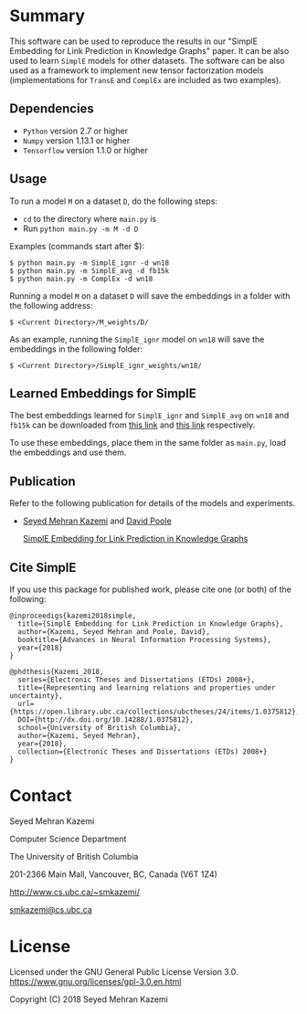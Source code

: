 Summary
=======

This software can be used to reproduce the results in our "SimplE Embedding for Link Prediction in Knowledge Graphs" paper. It can be also used to learn `SimplE` models for other datasets. The software can be also used as a framework to implement new tensor factorization models (implementations for `TransE` and `ComplEx` are included as two examples).

## Dependencies

* `Python` version 2.7 or higher
* `Numpy` version 1.13.1 or higher
* `Tensorflow` version 1.1.0 or higher

## Usage

To run a model `M` on a dataset `D`, do the following steps:
* `cd` to the directory where `main.py` is
* Run `python main.py -m M -d D`

Examples (commands start after $):

    $ python main.py -m SimplE_ignr -d wn18
    $ python main.py -m SimplE_avg -d fb15k
    $ python main.py -m ComplEx -d wn18

Running a model `M` on a dataset `D` will save the embeddings in a folder with the following address:

    $ <Current Directory>/M_weights/D/

As an example, running the `SimplE_ignr` model on `wn18` will save the embeddings in the following folder:

    $ <Current Directory>/SimplE_ignr_weights/wn18/

## Learned Embeddings for SimplE

The best embeddings learned for `SimplE_ignr` and `SimplE_avg` on `wn18` and `fb15k` can be downloaded from [this link](https://drive.google.com/file/d/1fSxdFbSIcS4w4mAHUhKewjmXCcbOGqM7/view?usp=sharing) and [this link](https://drive.google.com/file/d/1hpDS34BxNfbr6xGeut5q5nvx8fW98qCe/view?usp=sharing) respectively.

To use these embeddings, place them in the same folder as `main.py`, load the embeddings and use them.

## Publication

Refer to the following publication for details of the models and experiments.

- [Seyed Mehran Kazemi](http://www.cs.ubc.ca/~smkazemi) and [David Poole](http://www.cs.ubc.ca/~poole)

  [SimplE Embedding for Link Prediction in Knowledge Graphs](http://arxiv.org/abs/1802.04868)


## Cite SimplE

If you use this package for published work, please cite one (or both) of the following:

    @inproceedigs{kazemi2018simple,
      title={SimplE Embedding for Link Prediction in Knowledge Graphs},
      author={Kazemi, Seyed Mehran and Poole, David},
      booktitle={Advances in Neural Information Processing Systems},
      year={2018}
    }
    
    @phdthesis{Kazemi_2018, 
      series={Electronic Theses and Dissertations (ETDs) 2008+}, 
      title={Representing and learning relations and properties under uncertainty}, 
      url={https://open.library.ubc.ca/collections/ubctheses/24/items/1.0375812}, 
      DOI={http://dx.doi.org/10.14288/1.0375812}, 
      school={University of British Columbia}, 
      author={Kazemi, Seyed Mehran}, 
      year={2018}, 
      collection={Electronic Theses and Dissertations (ETDs) 2008+}
    }

Contact
=======

Seyed Mehran Kazemi

Computer Science Department

The University of British Columbia

201-2366 Main Mall, Vancouver, BC, Canada (V6T 1Z4)  

<http://www.cs.ubc.ca/~smkazemi/>  

<smkazemi@cs.ubc.ca>


License
=======

Licensed under the GNU General Public License Version 3.0.
<https://www.gnu.org/licenses/gpl-3.0.en.html>


Copyright (C) 2018  Seyed Mehran Kazemi

  





